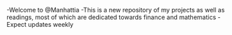 -Welcome to @Manhattia
-This is a new repository of my projects as well as readings, most of which are dedicated towards finance and mathematics
-Expect updates weekly
